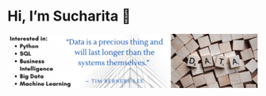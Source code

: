 # Hi, I’m Sucharita :wave:
![Data_Analyst](https://github.com/sucharita1/sucharita1/blob/5b20770ce4641f4e14c64445a1406e83a7d305e7/Data_Analyst.png?raw=true)

<!---
sucharita1/sucharita1 is a ✨ special ✨ repository because its `README.md` (this file) appears on your GitHub profile.
You can click the Preview link to take a look at your changes.
--->
